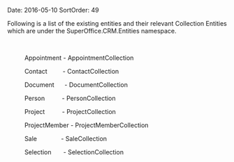 Date: 2016-05-10
SortOrder: 49

Following is a list of the existing entities and their relevant Collection Entities which are under the SuperOffice.CRM.Entities namespace.

 

          Appointment - AppointmentCollection

          Contact         - ContactCollection

          Document      - DocumentCollection

          Person          - PersonCollection

          Project          - ProjectCollection

          ProjectMember - ProjectMemberCollection

          Sale              - SaleCollection

          Selection       - SelectionCollection
